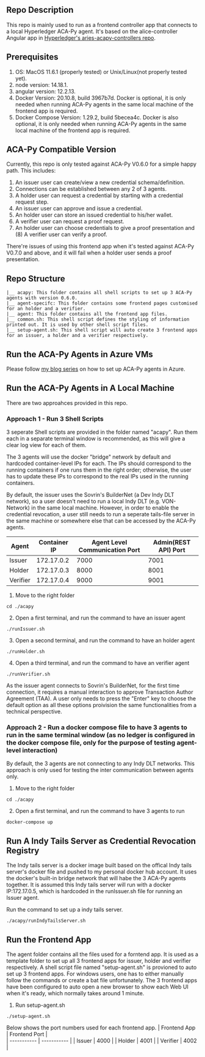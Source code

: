 ## Repo Description
This repo is mainly used to run as a frontend controller app that connects to a local Hyperledger ACA-Py agent. It's based on the alice-controller Angular app in [Hyperledger's aries-acapy-controllers repo](https://github.com/hyperledger/aries-acapy-controllers/tree/main/AliceFaberAcmeDemo/controllers).

## Prerequisites
1. OS: MacOS 11.6.1 (properly tested) or Unix/Linux(not properly tested yet).
2. node version: 14.18.1.
3. angular version: 12.2.13.
4. Docker Version: 20.10.8, build 3967b7d. Docker is optional, it is only needed when running ACA-Py agents in the same local machine of the frontend app is required.
5. Docker Compose Version: 1.29.2, build 5becea4c. Docker is also optional, it is only needed when running ACA-Py agents in the same local machine of the frontend app is required.

## ACA-Py Compatible Version
Currently, this repo is only tested against ACA-Py V0.6.0 for a simple happy path. This includes: 
1. An issuer user can create/view a new credential schema/definition. 
2. Connections can be established between any 2 of 3 agents. 
3. A holder user can request a credential by starting with a credential request step. 
4. An issuer user can approve and issue a credential. 
5. An holder user can store an issued credential to his/her wallet.
6. A verifier user can request a proof request. 
7. An holder user can choose credentials to give a proof presentation and (8) A verifier user can verify a proof. <br>

There're issues of using this frontend app when it's tested against ACA-Py V0.7.0 and above, and it will fail when a holder user sends a proof presentation. 

## Repo Structure
```
|__ acapy: This folder contains all shell scripts to set up 3 ACA-Py agents with version 0.6.0.
|__ agent-specifc: This folder contains some frontend pages customised for an holder and a verifier.
|__ agent: This folder contains all the frontend app files.
|__ common.sh: This shell script defines the styling of information printed out. It is used by other shell script files.
|__ setup-agent.sh: This shell script will auto create 3 frontend apps for an issuer, a holder and a verifier respectively.
```

## Run the ACA-Py Agents in Azure VMs
Please follow [my blog series](https://yunxi-zhang-75627.medium.com/hyperledger-aries-aca-py-agents-setup-and-running-tutorials-part-i-hyperledger-indy-project-249591521e92) on how to set up ACA-Py agents in Azure.

## Run the ACA-Py Agents in A Local Machine
There are two approahces provided in this repo. 
### Approach 1 - Run 3 Shell Scripts
3 seperate Shell scripts are provided in the folder named "acapy". Run them each in a separate terminal window is recommended, as this will give a clear log view for each of them. <br>

The 3 agents will use the docker "bridge" network by default and hardcoded container-level IPs for each. The IPs should correspond to the running containers if one runs them in the right order; otherwise, the user has to update these IPs to correspond to the real IPs used in the running containers.<br>
 
By default, the issuer uses the Sovrin's BuilderNet (a Dev Indy DLT network), so a user doesn't need to run a local Indy DLT (e.g. VON-Network) in the same local machine. However, in order to enable the credential revocation, a user still needs to run a seperate tails-file server in the same machine or somewhere else that can be accessed by the ACA-Py agents.

| Agent      | Container IP | Agent Level Communication Port | Admin(REST API) Port |
| ----------- | ----------- | ----------- | ----------- |
| Issuer | 172.17.0.2 | 7000 | 7001 |
| Holder | 172.17.0.3 | 8000 | 8001 |
| Verifier | 172.17.0.4 | 9000 | 9001 |

1. Move to the right folder
```
cd ./acapy
```
2. Open a first terminal, and run the command to have an issuer agent 
```
./runIssuer.sh
```
3. Open a second terminal, and run the command to have an holder agent 
```
./runHolder.sh
```
4. Open a third terminal, and run the command to have an verifier agent 
```
./runVerifier.sh
```

As the issuer agent connects to Sovrin's BuilderNet, for the first time connection, it requires a manual interaction to approve Transaction Author Agreement (TAA). A user only needs to press the "Enter" key to choose the default option as all these options proivision the same functionalities from a technical perspective. 

### Approach 2 - Run a docker compose file to have 3 agents to run in the same terminal window (as no ledger is configured in the docker compose file, only for the purpose of testing agent-level interaction)
By default, the 3 agents are not connecting to any Indy DLT networks. This approach is only used for testing the inter communication between agents only. 
1. Move to the right folder
```
cd ./acapy
```
2. Open a first terminal, and run the command to have 3 agents to run
```
docker-compose up
```

## Run A Indy Tails Server as Credential Revocation Registry
The Indy tails server is a docker image built based on the offical Indy tails server's docker file and pushed to my personal docker hub account. It uses the docker's built-in bridge network that will habe the 3 ACA-Py agents together. It is assumed this Indy tails server will run with a docker IP:172.17.0.5, which is hardcoded in the runIssuer.sh file for running an Issuer agent.<br>

Run the command to set up a indy tails server.
```
./acapy/runIndyTailsServer.sh
```

## Run the Frontend App
The agent folder contains all the files used for a forntend app. It is used as a template folder to set up all 3 frontend apps for issuer, holder and verifier respectively. A shell script file named "setup-agent.sh" is provioned to auto set up 3 frontend apps. For windows users, one has to either manually follow the commands or create a bat file unfortunately. The 3 frontend apps have been configured to auto open a new browser to show each Web UI when it's ready, which normally takes around 1 minute.
1. Run setup-agent.sh
```
./setup-agent.sh

```
Below shows the port numbers used for each frontend app.
| Frontend App | Frontend Port |  
| ----------- | ----------- | 
| Issuer |  4000 |
| Holder | 4001 |
| Verifier | 4002 |